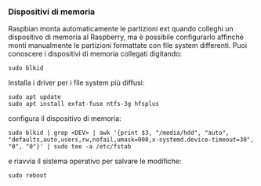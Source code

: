 ### Dispositivi di memoria

Raspbian monta automaticamente le partizioni ext quando colleghi un dispositivo di memoria al Raspberry, ma è possibile configurarlo affinché monti  manualmente le partizioni formattate con file system differenti.
Puoi conoscere i dispositivi di memoria collegati digitando:
```
sudo blkid
```

Installa i driver per i file system più diffusi:
```
sudo apt update
sudo apt install exfat-fuse ntfs-3g hfsplus
```

configura il dispositivo di memoria:
```
sudo blkid | grep <DEV> | awk '{print $3, "/media/hdd", "auto", "defaults,auto,users,rw,nofail,umask=000,x-systemd.device-timeout=30", "0", "0"}' | sudo tee -a /etc/fstab
```

e riavvia il sistema operativo per salvare le modifiche:
```
sudo reboot
```
